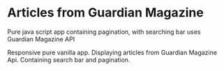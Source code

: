 # Articles from Guardian Magazine 
Pure java script app containing pagination, with searching bar uses Guardian Magazine API

Responsive pure vanilla app. Displaying articles from Guardian Magazine Api. Containing search bar and pagination. 
